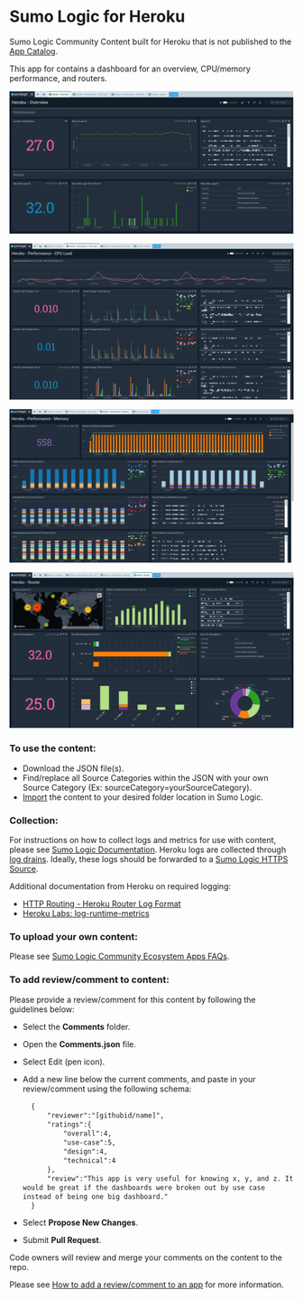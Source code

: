 # Sumo Logic for Heroku
Sumo Logic Community Content built for Heroku that is not published to the [App Catalog](https://help.sumologic.com/docs/integrations/).

This app for contains a dashboard for an overview, CPU/memory performance, and routers.

![Heroku-Overview](Screenshots/Heroku-Overview.png)

![Heroku-Performance-CPU-Load](Screenshots/Heroku-Performance-CPU-Load.png)

![Heroku-Performance-Memory](Screenshots/Heroku-Performance-Memory.png)

![Heroku-Router](Screenshots/Heroku-Router.png)

### To use the content:
- Download the JSON file(s).
- Find/replace all Source Categories within the JSON with your own Source Category (Ex: sourceCategory=yourSourceCategory).
- [Import](https://help.sumologic.com/docs/get-started/library/#import-content) the content to your desired folder location in Sumo Logic.

### Collection:
For instructions on how to collect logs and metrics for use with content, please see [Sumo Logic Documentation](https://help.sumologic.com/docs/send-data/). Heroku logs are collected through [log drains](https://devcenter.heroku.com/articles/log-drains). Ideally, these logs should be forwarded to a [Sumo Logic HTTPS Source](https://help.sumologic.com/Send-Data/Sources/02Sources-for-Hosted-Collectors/HTTP-Source). 

Additional documentation from Heroku on required logging:
- [HTTP Routing - Heroku Router Log Format](https://devcenter.heroku.com/articles/http-routing#heroku-router-log-format)
- [Heroku Labs: log-runtime-metrics](https://devcenter.heroku.com/articles/log-runtime-metrics)

### To upload your own content:
Please see [Sumo Logic Community Ecosystem Apps FAQs](https://help.sumologic.com/docs/integrations/community-ecosystem-apps/#faq).

### To add review/comment to content:
Please provide a review/comment for this content by following the guidelines below:

- Select the **Comments** folder.
- Open the **Comments.json** file.
- Select Edit (pen icon).
- Add a new line below the current comments, and paste in your review/comment using the following schema:

        {
            "reviewer":"[githubid/name]",
            "ratings":{
                "overall":4,
                "use-case":5,
                "design":4,
                "technical":4
            },
            "review":"This app is very useful for knowing x, y, and z. It would be great if the dashboards were broken out by use case instead of being one big dashboard."
        }


- Select **Propose New Changes**.
- Submit **Pull Request**.

Code owners will review and merge your comments on the content to the repo.

Please see [How to add a review/comment to an app](https://help.sumologic.com/docs/integrations/community-ecosystem-apps/#how-do-i-add-a-reviewrating-to-an-app) for more information. 